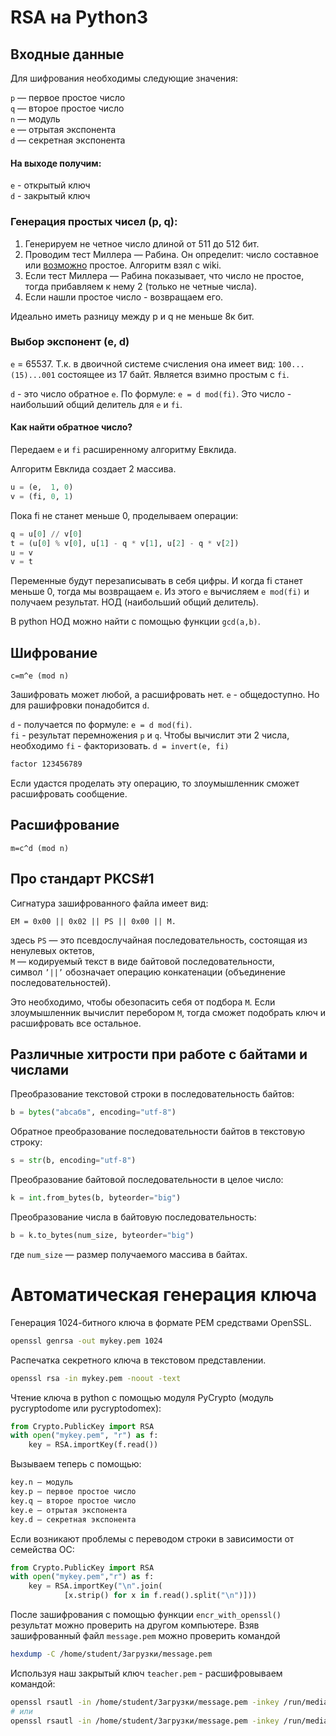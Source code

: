 # RSA на Python3

## Входные данные

Для шифрования необходимы следующие значения:  

`p` — первое простое число \
`q` — второе простое число \
`n` — модуль \
`e` — отрытая экспонента \
`d` — секретная экcпонента

#### На выходе получим:
`e` - открытый ключ \
`d` - закрытый ключ

### Генерация простых чисел (p, q):

1. Генерируем не четное число длиной от 511 до 512 бит.
2. Проводим тест Миллера — Рабина. Он определит: число составное или <u>возможно</u> простое. Алгоритм взял с wiki.
3. Если тест Миллера — Рабина показывает, что число не простое, тогда прибавляем к нему 2 (только не четные числа).
4. Если нашли простое число - возвращаем его.

Идеально иметь разницу между p и q не меньше 8к бит.

### Выбор экспонент (e, d)

`е` = 65537. Т.к. в двоичной системе счисления она имеет вид: `100...(15)...001` 
состоящее из 17 байт. Является взимно простым с `fi`.

`d` - это число обратное `e`. По формуле: `e = d mod(fi)`. 
Это число - наибольший общий делитель для `e` и `fi`.

#### Как найти обратное число?

Передаем `e` и `fi` расширенному алгоритму Евклида.

Алгоритм Евклида создает 2 массива.
```python
u = (e,  1, 0)
v = (fi, 0, 1)
```
Пока fi не станет меньше 0, проделываем операции:
```python
q = u[0] // v[0]
t = (u[0] % v[0], u[1] - q * v[1], u[2] - q * v[2])
u = v
v = t
```
Переменные будут перезаписывать в себя цифры. И когда fi станет меньше 0, тогда мы возвращаем `e`.
Из этого `e` вычисляем `e mod(fi)` и получаем результат. НОД (наибольший общий делитель).

В python НОД можно найти с помощью функции `gcd(a,b)`.

## Шифрование

```text
c=m^e (mod n)
```

Зашифровать может любой, а расшифровать нет. 
`e` - общедоступно. Но для рашифровки понадобится `d`.

`d` - получается по формуле: `e = d mod(fi)`. \
`fi` - результат перемножения `p` и `q`. Чтобы вычислит эти 2 числа,
необходимо `fi` - факторизовать. `d = invert(e, fi)`
```bash 
factor 123456789
```
Если удастся проделать эту операцию, то злоумышленник сможет расшифровать сообщение. 

## Расшифрование

```text
m=c^d (mod n)
```

## Про стандарт PKCS#1

Сигнатура зашифрованного файла имеет вид:

`EM = 0x00 || 0x02 || PS || 0x00 || M.`

здесь `PS` — это псевдослучайная последовательность, состоящая из ненулевых октетов,\
`M` — кодируемый текст в виде байтовой последовательности,\
символ `’||’` обозначает операцию конкатенации (объединение последовательностей).

Это необходимо, чтобы обезопасить себя от подбора `M`. Если злоумышленник вычислит перебором `M`,
тогда сможет подобрать ключ и расшифровать все остальное.

## Различные хитрости при работе с байтами и числами

Преобразование текстовой строки в последовательность байтов:
```python
b = bytes("abcабв", encoding="utf-8")
```
Обратное преобразование последовательности байтов в текстовую строку:
```python
s = str(b, encoding="utf-8")
```
Преобразование байтовой последовательности в целое число:
```python
k = int.from_bytes(b, byteorder="big")
```
Преобразование числа в байтовую последовательность:
```python
b = k.to_bytes(num_size, byteorder="big")
```
где `num_size` — размер получаемого массива в байтах.


# Автоматическая генерация ключа

Генерация 1024-битного ключа в формате PEM средствами OpenSSL.

```bash
openssl genrsa -out mykey.pem 1024
```

Распечатка секретного ключа в текстовом представлении.
```bash
openssl rsa -in mykey.pem -noout -text
```

Чтение ключа в python с помощью модуля PyCrypto (модуль pycryptodome или pycryptodomex):

```python
from Crypto.PublicKey import RSA
with open("mykey.pem", "r") as f:
    key = RSA.importKey(f.read())
```

Вызываем теперь с помощью:

```python
key.n — модуль
key.p — первое простое число
key.q — второе простое число
key.e — отрытая экспонента
key.d — секретная экcпонента
```

Если возникают проблемы с переводом строки в зависимости от семейства ОС:

```python
from Crypto.PublicKey import RSA
with open("mykey.pem","r") as f:
    key = RSA.importKey("\n".join(
            [x.strip() for x in f.read().split("\n")]))
```

После зашифрования с помощью функции `encr_with_openssl()` результат можно проверить на другом компьютере.
Взяв зашифрованный файл `message.pem` можно проверить командой

```bash
hexdump -C /home/student/3агрузки/message.pem
```

Используя наш закрытый ключ `teacher.pem` - расшифровываем командой:

```bash
openssl rsautl -in /home/student/3агрузки/message.pem -inkey /run/media/student/BORMICRO/teacher.pem -decrypt
# или
openssl rsautl -in /home/student/3агрузки/message.pem -inkey /run/media/student/BORMICRO/teacher.pem -decrypt -raw -hexdump
```

